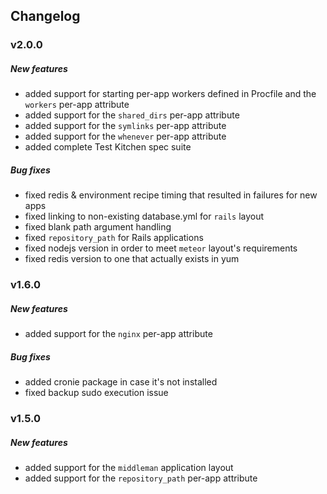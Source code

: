 ## Changelog

### v2.0.0

##### New features

- added support for starting per-app workers defined in Procfile and the `workers` per-app attribute
- added support for the `shared_dirs` per-app attribute
- added support for the `symlinks` per-app attribute
- added support for the `whenever` per-app attribute
- added complete Test Kitchen spec suite

##### Bug fixes

- fixed redis & environment recipe timing that resulted in failures for new apps
- fixed linking to non-existing database.yml for `rails` layout
- fixed blank path argument handling
- fixed `repository_path` for Rails applications
- fixed nodejs version in order to meet `meteor` layout's requirements
- fixed redis version to one that actually exists in yum

### v1.6.0

##### New features

- added support for the `nginx` per-app attribute

##### Bug fixes

- added cronie package in case it's not installed
- fixed backup sudo execution issue

### v1.5.0

##### New features

- added support for the `middleman` application layout
- added support for the `repository_path` per-app attribute

